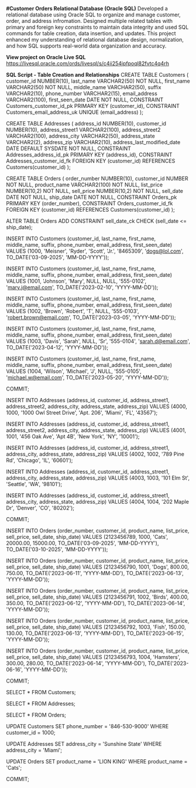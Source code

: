 **#Customer Orders Relational Database (Oracle SQL)**
Developed a relational database using Oracle SQL to organize and manage customer, order, and address infromation. Designed multiple related tables with primary and foreign key constraints to maintain data integrity and used SQL commands for table creation, data insertion, and updates. This project enhanced my understanding of relational database design, normalization, and how SQL supports real-world data organization and accuracy.

**View project on Oracle Live SQL**
https://livesql.oracle.com/ords/livesql/s/c4ii254ipfpoql82fvtc4q4rh

**SQL Script - Table Creation and Relationships**
CREATE TABLE Customers ( 
    customer_id NUMBER(10), 
    last_name VARCHAR2(50) NOT NULL, 
    first_name VARCHAR2(50) NOT NULL, 
    middle_name VARCHAR2(50), 
    suffix VARCHAR2(10), 
    phone_number VARCHAR2(15), 
    email_address VARCHAR2(100), 
    first_seen_date DATE NOT NULL, 
    CONSTRAINT Customers_customer_id_pk PRIMARY KEY (customer_id), 
    CONSTRAINT Customers_email_address_uk UNIQUE (email_address) 
);

CREATE TABLE Addresses ( 
    address_id NUMBER(10), 
    customer_id NUMBER(10), 
    address_street1 VARCHAR2(100), 
    address_street2 VARCHAR2(100), 
    address_city VARCHAR2(50), 
    address_state VARCHAR2(2), 
    address_zip VARCHAR2(10), 
    address_last_modified_date DATE DEFAULT SYSDATE NOT NULL, 
    CONSTRAINT Addresses_address_id_pk PRIMARY KEY (address_id), 
    CONSTRAINT Addresses_customer_id_fk FOREIGN KEY (customer_id) REFERENCES Customers(customer_id) 
);

CREATE TABLE Orders ( 
    order_number NUMBER(10), 
    customer_id NUMBER NOT NULL, 
    product_name VARCHAR2(100) NOT NULL, 
    list_price NUMBER(10,2) NOT NULL, 
    sell_price NUMBER(10,2) NOT NULL, 
    sell_date DATE NOT NULL, 
    ship_date DATE NOT NULL, 
    CONSTRAINT Orders_pk PRIMARY KEY (order_number), 
    CONSTRAINT Orders_customer_id_fk FOREIGN KEY (customer_id) REFERENCES Customers(customer_id) 
);

ALTER TABLE Orders 
ADD CONSTRAINT sell_date_ck CHECK (sell_date <= ship_date);

INSERT INTO Customers (customer_id, last_name, first_name, middle_name, suffix, phone_number, email_address, first_seen_date) 
VALUES (1000, 'Meisner', 'Ryder', 'Scott', 'Jr.', '8465309', 'dogs@lol.com', TO_DATE('03-09-2025', 'MM-DD-YYYY'));

INSERT INTO Customers (customer_id, last_name, first_name, middle_name, suffix, phone_number, email_address, first_seen_date) 
VALUES (1001, 'Johnson', 'Mary', NULL, NULL, '555-0102', 'mary.j@email.com', TO_DATE('2023-02-10', 'YYYY-MM-DD'));

INSERT INTO Customers (customer_id, last_name, first_name, middle_name, suffix, phone_number, email_address, first_seen_date) 
VALUES (1002, 'Brown', 'Robert', 'T', NULL, '555-0103', 'robert.brown@email.com', TO_DATE('2023-03-05', 'YYYY-MM-DD'));

INSERT INTO Customers (customer_id, last_name, first_name, middle_name, suffix, phone_number, email_address, first_seen_date) 
VALUES (1003, 'Davis', 'Sarah', NULL, 'Sr', '555-0104', 'sarah.d@email.com', TO_DATE('2023-04-12', 'YYYY-MM-DD'));

INSERT INTO Customers (customer_id, last_name, first_name, middle_name, suffix, phone_number, email_address, first_seen_date) 
VALUES (1004, 'Wilson', 'Michael', 'J', NULL, '555-0105', 'michael.w@email.com', TO_DATE('2023-05-20', 'YYYY-MM-DD'));

COMMIT;

INSERT INTO Addresses (address_id, customer_id, address_street1, address_street2, address_city, address_state, address_zip) 
VALUES (4000, 1000, '1000 Owl Street Drive', 'Apt. 206', 'Miami', 'FL', '43567');

INSERT INTO Addresses (address_id, customer_id, address_street1, address_street2, address_city, address_state, address_zip) 
VALUES (4001, 1001, '456 Oak Ave', 'Apt 4B', 'New York', 'NY', '10001');

INSERT INTO Addresses (address_id, customer_id, address_street1, address_city, address_state, address_zip) 
VALUES (4002, 1002, '789 Pine Rd', 'Chicago', 'IL', '60601');

INSERT INTO Addresses (address_id, customer_id, address_street1, address_city, address_state, address_zip) 
VALUES (4003, 1003, '101 Elm St', 'Seattle', 'WA', '98101');

INSERT INTO Addresses (address_id, customer_id, address_street1, address_city, address_state, address_zip) 
VALUES (4004, 1004, '202 Maple Dr', 'Denver', 'CO', '80202');

COMMIT;

INSERT INTO Orders (order_number, customer_id, product_name, list_price, sell_price, sell_date, ship_date) 
VALUES (2123456789, 1000, 'Cats', 20000.00, 15000.00, TO_DATE('03-09-2025', 'MM-DD-YYYY'), TO_DATE('03-10-2025', 'MM-DD-YYYY'));

INSERT INTO Orders (order_number, customer_id, product_name, list_price, sell_price, sell_date, ship_date) 
VALUES (2123456790, 1001, 'Dogs', 800.00, 750.00, TO_DATE('2023-06-11', 'YYYY-MM-DD'), TO_DATE('2023-06-13', 'YYYY-MM-DD'));

INSERT INTO Orders (order_number, customer_id, product_name, list_price, sell_price, sell_date, ship_date) 
VALUES (2123456791, 1002, 'Birds', 400.00, 350.00, TO_DATE('2023-06-12', 'YYYY-MM-DD'), TO_DATE('2023-06-14', 'YYYY-MM-DD'));

INSERT INTO Orders (order_number, customer_id, product_name, list_price, sell_price, sell_date, ship_date) 
VALUES (2123456792, 1003, 'Fish', 150.00, 130.00, TO_DATE('2023-06-13', 'YYYY-MM-DD'), TO_DATE('2023-06-15', 'YYYY-MM-DD'));

INSERT INTO Orders (order_number, customer_id, product_name, list_price, sell_price, sell_date, ship_date) 
VALUES (2123456793, 1004, 'Hamsters', 300.00, 280.00, TO_DATE('2023-06-14', 'YYYY-MM-DD'), TO_DATE('2023-06-16', 'YYYY-MM-DD'));

COMMIT;

SELECT * FROM Customers;

SELECT * FROM Addresses;

SELECT * FROM Orders;

UPDATE Customers 
SET phone_number = '846-530-9000' 
WHERE customer_id = 1000;

UPDATE Addresses 
SET address_city = 'Sunshine State' 
WHERE address_city = 'Miami';

UPDATE Orders 
SET product_name = 'LION KING' 
WHERE product_name = 'Cats';

COMMIT;



